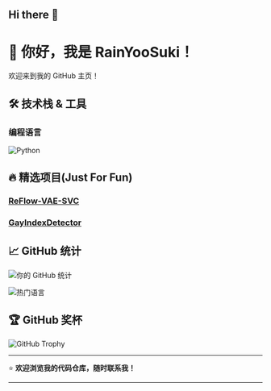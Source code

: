 ## Hi there 👋

# 👋 你好，我是 RainYooSuki！

欢迎来到我的 GitHub 主页！

## 🛠️ 技术栈 & 工具

### 编程语言
![Python](https://img.shields.io/badge/-Python-3776AB?style=flat-square&logo=python&logoColor=white)

## 🔥 精选项目(Just For Fun)

### [ReFlow-VAE-SVC](https://github.com/RainYooSuki/ReFlow-VAE-SVC)

### [GayIndexDetector](https://github.com/RainYooSuki/GayIndexDetector)


## 📈 GitHub 统计

![你的 GitHub 统计](https://github-readme-stats.vercel.app/api?username=RainYooSuki&show_icons=true&theme=radical)

![热门语言](https://github-readme-stats.vercel.app/api/top-langs/?username=RainYooSuki&layout=compact&theme=radical)

## 🏆 GitHub 奖杯

![GitHub Trophy](https://github-profile-trophy.vercel.app/?username=RainYooSuki&theme=radical)



---

⭐ **欢迎浏览我的代码仓库，随时联系我！**

---
